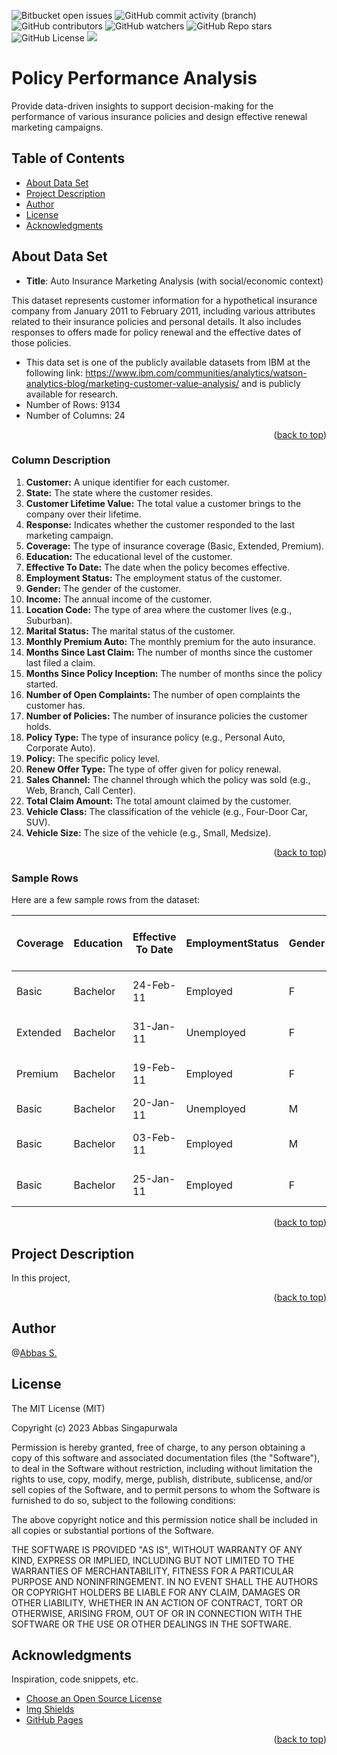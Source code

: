 <a name="readme-top"></a>
![Bitbucket open issues](https://img.shields.io/bitbucket/issues/clkride/Amazon_Sales_Analytics?style=flat-square)
![GitHub commit activity (branch)](https://img.shields.io/github/commit-activity/m/clkride/Amazon_Sales_Analytics?style=flat-square)
![GitHub contributors](https://img.shields.io/github/contributors/clkride/Amazon_Sales_Analytics?style=flat-square)
![GitHub watchers](https://img.shields.io/github/watchers/clkride/Amazon_Sales_Analytics?style=flat-square)
![GitHub Repo stars](https://img.shields.io/github/stars/clkride/Amazon_Sales_Analytics?style=flat-square)
![GitHub License](https://img.shields.io/github/license/clkride/Amazon_Sales_Analytics?style=flat-square)
<a href="https://linkedin.com/in/abbas-singapurwala">
<img src="https://img.shields.io/badge/LinkedIn-blue?style=flat&logo=linkedin&labelColor=blue">
</a>

# Policy Performance Analysis
Provide data-driven insights to support decision-making for the performance of various insurance policies and design effective renewal marketing campaigns.

## Table of Contents
- [About Data Set](#about-data-set)
- [Project Description](#project-description)
- [Author](#author)
- [License](#license)
- [Acknowledgments](#acknowledgments)

## About Data Set
* **Title**: Auto Insurance Marketing Analysis (with social/economic context)

This dataset represents customer information for a hypothetical insurance company from January 2011 to February 2011, including various attributes related to their insurance policies and personal details. It also includes responses to offers made for policy renewal and the effective dates of those policies.

* This data set is one of the publicly available datasets from IBM at the following link: https://www.ibm.com/communities/analytics/watson-analytics-blog/marketing-customer-value-analysis/ and is publicly available for research.
* Number of Rows: 9134
* Number of Columns: 24

<p align="right">(<a href="#readme-top">back to top</a>)</p>

### Column Description
1. **Customer:** A unique identifier for each customer.
2. **State:** The state where the customer resides.
3. **Customer Lifetime Value:** The total value a customer brings to the company over their lifetime.
4. **Response:** Indicates whether the customer responded to the last marketing campaign.
5. **Coverage:** The type of insurance coverage (Basic, Extended, Premium).
6. **Education:** The educational level of the customer.
7. **Effective To Date:** The date when the policy becomes effective.
8. **Employment Status:** The employment status of the customer.
9. **Gender:** The gender of the customer.
10. **Income:** The annual income of the customer.
11. **Location Code:** The type of area where the customer lives (e.g., Suburban).
12. **Marital Status:** The marital status of the customer.
13. **Monthly Premium Auto:** The monthly premium for the auto insurance.
14. **Months Since Last Claim:** The number of months since the customer last filed a claim.
15. **Months Since Policy Inception:** The number of months since the policy started.
16. **Number of Open Complaints:** The number of open complaints the customer has.
17. **Number of Policies:** The number of insurance policies the customer holds.
18. **Policy Type:** The type of insurance policy (e.g., Personal Auto, Corporate Auto).
19. **Policy:** The specific policy level.
20. **Renew Offer Type:** The type of offer given for policy renewal.
21. **Sales Channel:** The channel through which the policy was sold (e.g., Web, Branch, Call Center).
22. **Total Claim Amount:** The total amount claimed by the customer.
23. **Vehicle Class:** The classification of the vehicle (e.g., Four-Door Car, SUV).
24. **Vehicle Size:** The size of the vehicle (e.g., Small, Medsize).

<p align="right">(<a href="#readme-top">back to top</a>)</p>

### Sample Rows
Here are a few sample rows from the dataset:

| Coverage | Education         | Effective To Date | EmploymentStatus | Gender | Income | Location Code | Marital Status | Monthly Premium Auto | Months Since Last Claim | Months Since Policy Inception | Number of Open Complaints | Number of Policies | Policy Type   | Policy      | Renew Offer Type | Sales Channel | Total Claim Amount | Vehicle Class  | Vehicle Size |
|----------|-------------------|-------------------|------------------|--------|--------|---------------|----------------|----------------------|-------------------------|------------------------------|---------------------------|--------------------|---------------|-------------|------------------|---------------|--------------------|----------------|--------------|
| Basic    | Bachelor          | 24-Feb-11         | Employed         | F      | 56274  | Suburban      | Married        | 69                   | 32                      | 5                            | 0                         | 1                  | Corporate Auto | Corporate L3 | Offer1           | Agent         | 384.811147         | Two-Door Car   | Medsize      |
| Extended | Bachelor          | 31-Jan-11         | Unemployed       | F      | 0      | Suburban      | Single         | 94                   | 13                      | 42                           | 0                         | 8                  | Personal Auto  | Personal L3  | Offer3           | Agent         | 1131.464935        | Four-Door Car  | Medsize      |
| Premium  | Bachelor          | 19-Feb-11         | Employed         | F      | 48767  | Suburban      | Married        | 108                  | 18                      | 38                           | 0                         | 2                  | Personal Auto  | Personal L3  | Offer1           | Agent         | 566.472247         | Two-Door Car   | Medsize      |
| Basic    | Bachelor          | 20-Jan-11         | Unemployed       | M      | 0      | Suburban      | Married        | 106                  | 18                      | 65                           | 0                         | 7                  | Corporate Auto | Corporate L2 | Offer1           | Call Center   | 529.881344         | SUV            | Medsize      |
| Basic    | Bachelor          | 03-Feb-11         | Employed         | M      | 43836  | Rural         | Single         | 73                   | 12                      | 44                           | 0                         | 1                  | Personal Auto  | Personal L1  | Offer1           | Agent         | 138.130879         | Four-Door Car  | Medsize      |
| Basic    | Bachelor          | 25-Jan-11         | Employed         | F      | 62902  | Rural         | Married        | 69                   | 14                      | 94                           | 0                         | 2                  | Personal Auto  | Personal L3  | Offer2           | Web           | 159.383042         | Two-Door Car   | Medsize      |


<p align="right">(<a href="#readme-top">back to top</a>)</p>

## Project Description
In this project, 

<p align="right">(<a href="#readme-top">back to top</a>)</p>


## Author
 @[Abbas S.](https://github.com/clkride)

## License
The MIT License (MIT)

Copyright (c) 2023 Abbas Singapurwala

Permission is hereby granted, free of charge, to any person obtaining
a copy of this software and associated documentation files (the
"Software"), to deal in the Software without restriction, including
without limitation the rights to use, copy, modify, merge, publish,
distribute, sublicense, and/or sell copies of the Software, and to
permit persons to whom the Software is furnished to do so, subject to
the following conditions:

The above copyright notice and this permission notice shall be
included in all copies or substantial portions of the Software.

THE SOFTWARE IS PROVIDED "AS IS", WITHOUT WARRANTY OF ANY KIND,
EXPRESS OR IMPLIED, INCLUDING BUT NOT LIMITED TO THE WARRANTIES OF
MERCHANTABILITY, FITNESS FOR A PARTICULAR PURPOSE AND
NONINFRINGEMENT. IN NO EVENT SHALL THE AUTHORS OR COPYRIGHT HOLDERS BE
LIABLE FOR ANY CLAIM, DAMAGES OR OTHER LIABILITY, WHETHER IN AN ACTION
OF CONTRACT, TORT OR OTHERWISE, ARISING FROM, OUT OF OR IN CONNECTION
WITH THE SOFTWARE OR THE USE OR OTHER DEALINGS IN THE SOFTWARE.

## Acknowledgments
Inspiration, code snippets, etc.
* [Choose an Open Source License](https://choosealicense.com)
* [Img Shields](https://shields.io)
* [GitHub Pages](https://pages.github.com)
<p align="right">(<a href="#readme-top">back to top</a>)</p>
